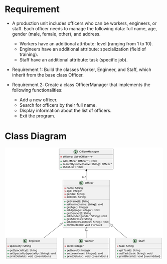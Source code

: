 <!-- markdownlint-disable MD013 -->

# Requirement

- A production unit includes officers who can be workers, engineers, or staff. Each officer needs to manage the following data: full name, age, gender (male, female, other), and address.

  - Workers have an additional attribute: level (ranging from 1 to 10).
  - Engineers have an additional attribute: specialization (field of training).
  - Staff have an additional attribute: task (specific job).

- Requirement 1: Build the classes Worker, Engineer, and Staff, which inherit from the base class Officer.
- Requirement 2: Create a class OfficerManager that implements the following functionalities:
  - Add a new officer.
  - Search for officers by their full name.
  - Display information about the list of officers.
  - Exit the program.

# Class Diagram

![Class Diagram](doc/class-diagram.png)